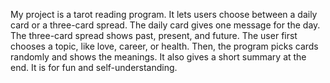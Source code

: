 My project is a tarot reading program. It lets users choose between a daily card or a three-card spread. The daily card gives one message for the day. The three-card spread shows past, present, and future. The user first chooses a topic, like love, career, or health. Then, the program picks cards randomly and shows the meanings. It also gives a short summary at the end.  It is for fun and self-understanding.
